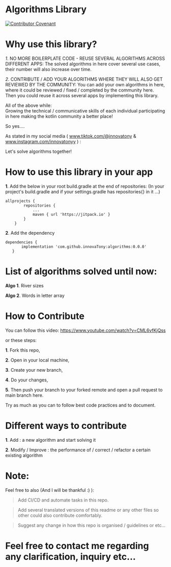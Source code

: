 # Algorithms Library
[![Contributor Covenant](https://img.shields.io/badge/Contributor%20Covenant-2.1-4baaaa.svg)](code_of_conduct.md)

# Why use this library?

*1*. NO MORE BOILERPLATE CODE - REUSE SEVERAL ALGORITHMS ACROSS DIFFERENT APPS:
        The solved algorithms in here cover several use cases, their number will also increase over time.
        
*2*. CONTRIBUTE / ADD YOUR ALGORITHMS WHERE THEY WILL ALSO GET REVIEWED BY THE COMMUNITY:
        You can add your own algorithms in here, where it could be reviewed / fixed / completed by the community here.
        Then you could reuse it across several apps by implementing this library.

All of the above while:    
        Growing the technical / communicative skills of each individual participating in here making the kotlin community a better place!

So yes....

As stated in my social media ( www.tiktok.com/@innovatony & www.instagram.com/innovatonyy ) :

Let's solve algorithms together!


# How to use this library in your app

**1**. Add the below in your root build.gradle at the end of repositories: (In your project's
build.gradle and if your settings.gradle has repositories{} in it ...)

```	
allprojects {
		repositories {
			...
			maven { url 'https://jitpack.io' }
		}
	}
```
**2**. Add the dependency
   
```
dependencies {
       implementation 'com.github.innovaTony:algorithms:0.0.0'
   }
```

# List of algorithms solved until now:

**Algo 1**. River sizes

**Algo 2**. Words in letter array 

# How to Contribute

You can follow this video: https://www.youtube.com/watch?v=CML6vfKjQss

or these steps:

**1**. Fork this repo,

**2**. Open in your local machine,

**3**. Create your new branch,

**4**. Do your changes,

**5**. Then push your branch to your forked remote and open a pull request to main branch here. 

Try as much as you can to follow best code practices and to document. 

# Different ways to contribute

**1**. Add : a new algorithm and start solving it

**2**. Modify / Improve : the performance of / correct / refactor  a certain existing algorithm 


# Note:
Feel free to also (And I will be thankful :) ):
> Add CI/CD and automate tasks in this repo.

> Add several translated versions of this readme or any other files so other could also contribute comfortably.

> Suggest any change in how this repo is organised / guidelines or etc...






# Feel free to contact me regarding any clarification, inquiry etc...

